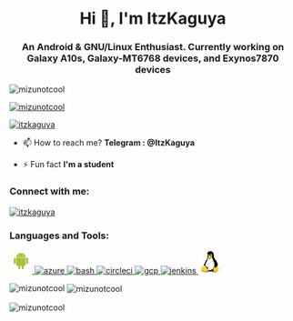 <h1 align="center">Hi 👋, I'm ItzKaguya</h1>
<h3 align="center">An Android & GNU/Linux Enthusiast. Currently working on Galaxy A10s, Galaxy-MT6768 devices, and Exynos7870 devices</h3>

<p align="left"> <img src="https://komarev.com/ghpvc/?username=mizunotcool&label=Profile%20views&color=0e75b6&style=flat" alt="mizunotcool" /> </p>

<p align="left"> <a href="https://github.com/ryo-ma/github-profile-trophy"><img src="https://github-profile-trophy.vercel.app/?username=mizunotcool" alt="mizunotcool" /></a> </p>

<p align="left"> <a href="https://twitter.com/itzkaguya" target="blank"><img src="https://img.shields.io/twitter/follow/itzkaguya?logo=twitter&style=for-the-badge" alt="itzkaguya" /></a> </p>

- 📫 How to reach me? **Telegram : @ItzKaguya**

- ⚡ Fun fact **I'm a student**

<h3 align="left">Connect with me:</h3>
<p align="left">
<a href="https://twitter.com/itzkaguya" target="blank"><img align="center" src="https://raw.githubusercontent.com/rahuldkjain/github-profile-readme-generator/master/src/images/icons/Social/twitter.svg" alt="itzkaguya" height="30" width="40" /></a>
</p>

<h3 align="left">Languages and Tools:</h3>
<p align="left"> <a href="https://developer.android.com" target="_blank" rel="noreferrer"> <img src="https://raw.githubusercontent.com/devicons/devicon/master/icons/android/android-original-wordmark.svg" alt="android" width="40" height="40"/> </a> <a href="https://azure.microsoft.com/en-in/" target="_blank" rel="noreferrer"> <img src="https://www.vectorlogo.zone/logos/microsoft_azure/microsoft_azure-icon.svg" alt="azure" width="40" height="40"/> </a> <a href="https://www.gnu.org/software/bash/" target="_blank" rel="noreferrer"> <img src="https://www.vectorlogo.zone/logos/gnu_bash/gnu_bash-icon.svg" alt="bash" width="40" height="40"/> </a> <a href="https://circleci.com" target="_blank" rel="noreferrer"> <img src="https://www.vectorlogo.zone/logos/circleci/circleci-icon.svg" alt="circleci" width="40" height="40"/> </a> <a href="https://cloud.google.com" target="_blank" rel="noreferrer"> <img src="https://www.vectorlogo.zone/logos/google_cloud/google_cloud-icon.svg" alt="gcp" width="40" height="40"/> </a> <a href="https://www.jenkins.io" target="_blank" rel="noreferrer"> <img src="https://www.vectorlogo.zone/logos/jenkins/jenkins-icon.svg" alt="jenkins" width="40" height="40"/> </a> <a href="https://www.linux.org/" target="_blank" rel="noreferrer"> <img src="https://raw.githubusercontent.com/devicons/devicon/master/icons/linux/linux-original.svg" alt="linux" width="40" height="40"/> </a> </p>

<p><img align="left" src="https://github-readme-stats.vercel.app/api/top-langs?username=mizunotcool&show_icons=true&locale=en&layout=compact" alt="mizunotcool" /></p>

<p>&nbsp;<img align="center" src="https://github-readme-stats.vercel.app/api?username=mizunotcool&show_icons=true&locale=en" alt="mizunotcool" /></p>

<p><img align="center" src="https://github-readme-streak-stats.herokuapp.com/?user=mizunotcool&" alt="mizunotcool" /></p>
